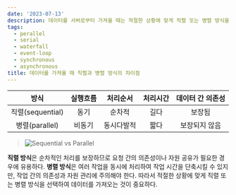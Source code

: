 ```yaml
---
date: '2023-07-13'
description: 데이터를 서버로부터 가져올 때는 적절한 상황에 맞게 직렬 또는 병렬 방식을 선택하여 데이터를 가져오는 것이 중요합니다.
tags:
  - perallel
  - serial
  - waterfall
  - event-loop
  - synchronous
  - asynchronous
title: 데이터를 가져올 때 직렬과 병렬 방식의 차이점
---
```


|       방식       | 실행흐름 |  처리순서  | 처리시간 | 데이터 간 의존성 |
| :--------------: | :------: | :--------: | :------: | :--------------: |
| 직렬(sequential) |   동기   |   순차적   |   길다   |      보장됨      |
|  병렬(parallel)  |  비동기  | 동시다발적 |   짧다   |  보장되지 않음   |

> ![Sequential vs Parallel](https://nextjs.org/_next/image?url=%2Fdocs%2Flight%2Fsequential-parallel-data-fetching.png&w=1920&q=75&dpl=dpl_4w5XmDcbLe4C4AG5VJAoeG8dxqAU)

**직렬 방식**은 순차적인 처리를 보장하므로 요청 간의 의존성이나 자원 공유가 필요한 경우에 유용하다. **병렬 방식**은 여러 작업을 동시에 처리하여 작업 시간을 단축시킬 수 있지만, 작업 간의 의존성과 자원 관리에 주의해야 한다. 따라서 적절한 상황에 맞게 직렬 또는 병렬 방식을 선택하여 데이터를 가져오는 것이 중요하다.
